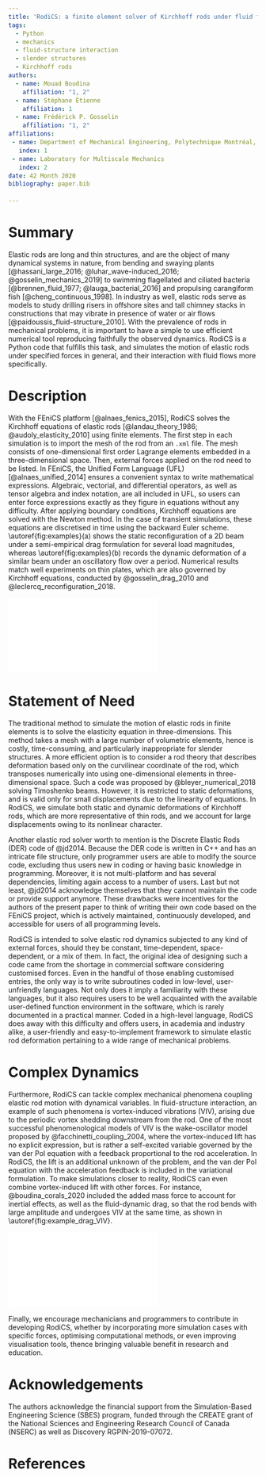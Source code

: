 ```yaml
---
title: 'RodiCS: a finite element solver of Kirchhoff rods under fluid flow and more'
tags:
  - Python
  - mechanics
  - fluid-structure interaction
  - slender structures
  - Kirchhoff rods
authors:
  - name: Mouad Boudina
    affiliation: "1, 2"
  - name: Stéphane Étienne
    affiliation: 1
  - name: Frédérick P. Gosselin
    affiliation: "1, 2"
affiliations:
 - name: Department of Mechanical Engineering, Polytechnique Montréal, Québec, Canada
   index: 1
 - name: Laboratory for Multiscale Mechanics
   index: 2
date: 42 Month 2020
bibliography: paper.bib

---
```


# Summary

Elastic rods are long and thin structures, and are the object of many dynamical systems in nature, from bending and swaying plants [@hassani_large_2016; @luhar_wave-induced_2016; @gosselin_mechanics_2019] to swimming flagellated and ciliated bacteria [@brennen_fluid_1977; @lauga_bacterial_2016] and propulsing carangiform fish [@cheng_continuous_1998]. In industry as well, elastic rods serve as models to study drilling risers in offshore sites and tall chimney stacks in constructions that may vibrate in presence of water or air flows [@paidoussis_fluid-structure_2010]. With the prevalence of rods in mechanical problems, it is important to have a simple to use efficient numerical tool reproducing faithfully the observed dynamics. RodiCS is a Python code that fulfills this task, and simulates the motion of elastic rods under specified forces in general, and their interaction with fluid flows more specifically.

# Description

With the FEniCS platform [@alnaes_fenics_2015], RodiCS solves the Kirchhoff equations of elastic rods [@landau_theory_1986; @audoly_elasticity_2010] using finite elements. The first step in each simulation is to import the mesh of the rod from an `.xml` file. The mesh consists of one-dimensional first order Lagrange elements embedded in a three-dimensional space. Then, external forces applied on the rod need to be listed. In FEniCS, the Unified Form Language (UFL) [@alnaes_unified_2014] ensures a convenient syntax to write mathematical expressions. Algebraic, vectorial, and differential operators, as well as tensor algebra and index notation, are all included in UFL, so users can enter force expressions exactly as they figure in equations without any difficulty. After applying boundary conditions, Kirchhoff equations are solved with the Newton method. In the case of transient simulations, these equations are discretised in time using the backward Euler scheme. \autoref{fig:examples}(a) shows the static reconfiguration of a 2D beam under a semi-empirical drag formulation for several load magnitudes, whereas \autoref{fig:examples}(b) records the dynamic deformation of a similar beam under an oscillatory flow over a period. Numerical results match well experiments on thin plates, which are also governed by Kirchhoff equations, conducted by @gosselin_drag_2010 and @leclercq_reconfiguration_2018.

![Deformation profiles of experiments on thin plates (black) from @gosselin_drag_2010 and @leclercq_reconfiguration_2018 compared to numerical simulations on elastic rod using RodiCS (purple). (a) Static deformation under drag. (b) Dynamic deformation under an oscillatory flow.\label{fig:examples}](rod_static_dynamic.pdf)

# Statement of Need

The traditional method to simulate the motion of elastic rods in finite elements is to solve the elasticity equation in three-dimensions. This method takes a mesh with a large number of volumetric elements, hence is costly, time-consuming, and particularly inappropriate for slender structures. A more efficient option is to consider a rod theory that describes deformation based only on the curvilinear coordinate of the rod, which transposes numerically into using one-dimensional elements in three-dimensional space. Such a code was proposed by @bleyer_numerical_2018 solving Timoshenko beams. However, it is restricted to static deformations, and is valid only for small displacements due to the linearity of equations. In RodiCS, we simulate both static and dynamic deformations of Kirchhoff rods, which are more representative of thin rods, and we account for large displacements owing to its nonlinear character.

Another elastic rod solver worth to mention is the Discrete Elastic Rods (DER) code of @jd2014. Because the DER code is written in C++ and has an intricate file structure, only programmer users are able to modify the source code, excluding thus users new in coding or having basic knowledge in programming. Moreover, it is not multi-platform and has several dependencies, limiting again access to a number of users. Last but not least, @jd2014 acknowledge themselves that they cannot maintain the code or provide support anymore. These drawbacks were incentives for the authors of the present paper to think of writing their own code based on the FEniCS project, which is actively maintained, continuously developed, and accessible for users of all programming levels.

RodiCS is intended to solve elastic rod dynamics subjected to any kind of external forces, should they be constant, time-dependent, space-dependent, or a mix of them. In fact, the original idea of designing such a code came from the shortage in commercial software considering customised forces. Even in the handful of those enabling customised entries, the only way is to write subroutines coded in low-level, user-unfriendly languages. Not only does it imply a familiarity with these languages, but it also requires users to be well acquainted with the available user-defined function environment in the software, which is rarely documented in a practical manner. Coded in a high-level language, RodiCS does away with this difficulty and offers users, in academia and industry alike, a user-friendly and easy-to-implement framework to simulate elastic rod deformation pertaining to a wide range of mechanical problems.

# Complex Dynamics

Furthermore, RodiCS can tackle complex mechanical phenomena coupling elastic rod motion with dynamical variables. In fluid-structure interaction, an example of such phenomena is vortex-induced vibrations (VIV), arising due to the periodic vortex shedding downstream from the rod. One of the most successful phenomenological models of VIV is the wake-oscillator model proposed by @facchinetti_coupling_2004, where the vortex-induced lift has no explicit expression, but is rather a self-excited variable governed by the van der Pol equation with a feedback proportional to the rod acceleration. In RodiCS, the lift is an additional unknown of the problem, and the van der Pol equation with the acceleration feedback is included in the variational formulation. To make simulations closer to reality, RodiCS can even combine vortex-induced lift with other forces. For instance, @boudina_corals_2020 included the added mass force to account for inertial effects, as well as the fluid-dynamic drag, so that the rod bends with large amplitude and undergoes VIV at the same time, as shown in \autoref{fig:example_drag_VIV}.

![An elastic rod undergoing fluid-dynamic drag along with vortex-induced vibrations. Views from left to right: perspective, lateral, and frontal. Arrows indicate the direction of the flow.\label{fig:example_drag_VIV}](rod_VIV.pdf)

Finally, we encourage mechanicians and programmers to contribute in developing RodiCS, whether by incorporating more simulation cases with specific forces, optimising computational methods, or even improving visualisation tools, thence bringing valuable benefit in research and education.

# Acknowledgements

The authors acknowledge the financial support from the Simulation-Based Engineering Science (SBES) program, funded through the CREATE grant of the National Sciences and Engineering Research Council of Canada (NSERC) as well as Discovery RGPIN-2019-07072.

# References
